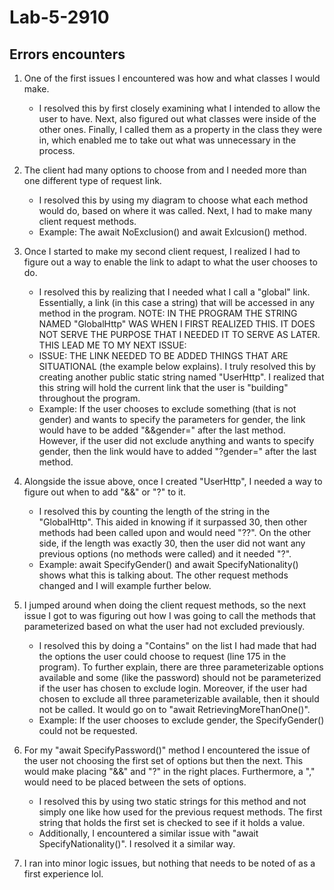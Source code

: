 # Lab-5-2910
## Errors encounters
1. One of the first issues I encountered was how and what classes I would make.
     - I resolved this by first closely examining what I intended to allow the user to have. Next, also figured out what classes were inside of the other ones. Finally, I called them as a property in the class they were in, which enabled me to take out what was unnecessary in the process. 
   
2. The client had many options to choose from and I needed more than one different type of request link.
    - I resolved this by using my diagram to choose what each method would do, based on where it was called. Next, I had to make many client request methods.
    - Example: The await NoExclusion() and await Exlcusion() method.
      
3. Once I started to make my second client request, I realized I had to figure out a way to enable the link to adapt to what the user chooses to do.
    - I resolved this by realizing that I needed what I call a "global" link. Essentially, a link (in this case a string) that will be accessed in any method in the program. NOTE: IN THE PROGRAM THE STRING NAMED "GlobalHttp" WAS WHEN I FIRST REALIZED THIS. IT DOES NOT SERVE THE PURPOSE THAT I NEEDED IT TO SERVE AS LATER. THIS LEAD ME TO MY NEXT ISSUE:
    - ISSUE: THE LINK NEEDED TO BE ADDED THINGS THAT ARE SITUATIONAL (the example below explains). I truly resolved this by creating another public static string named "UserHttp". I realized that this string will hold the current link that the user is "building" throughout the program.
    - Example: If the user chooses to exclude something (that is not gender) and wants to specify the parameters for gender, the link would have to be added "&&gender=" after the last method. However, if the user did not exclude anything and wants to specify gender, then the link would have to added "?gender=" after the last method.

4. Alongside the issue above, once I created "UserHttp", I needed a way to figure out when to add "&&" or "?" to it.
    - I resolved this by counting the length of the string in the "GlobalHttp". This aided in knowing if it surpassed 30, then other methods had been called upon and would need "??". On the other side, if the length was exactly 30, then the user did not want any previous options (no methods were called) and it needed "?".
    - Example: await SpecifyGender() and await SpecifyNationality() shows what this is talking about. The other request methods changed and I will example further below.

5. I jumped around when doing the client request methods, so the next issue I got to was figuring out how I was going to call the methods that parameterized based on what the user had not excluded previously.
    - I resolved this by doing a "Contains" on the list I had made that had the options the user could choose to request (line 175 in the program). To further explain, there are three parameterizable options available and some (like the password) should not be parameterized if the user has chosen to exclude login. Moreover, if the user had chosen to exclude all three parameterizable available, then it should not be called. It would go on to "await RetrievingMoreThanOne()". 
    - Example: If the user chooses to exclude gender, the SpecifyGender() could not be requested.
     
6. For my "await SpecifyPassword()" method I encountered the issue of the user not choosing the first set of options but then the next. This would make placing "&&" and "?" in the right places. Furthermore, a "," would need to be placed between the sets of options.
    - I resolved this by using two static strings for this method and not simply one like how used for the previous request methods. The first string that holds the first set is checked to see if it holds a value. 
    - Additionally, I encountered a similar issue with "await SpecifyNationality()". I resolved it a similar way.

7. I ran into minor logic issues, but nothing that needs to be noted of as a first experience lol.
